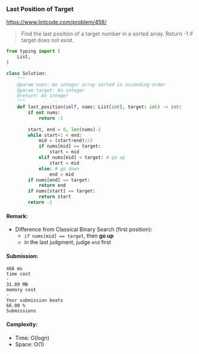 ### Last Position of Target
https://www.lintcode.com/problem/458/
>Find the last position of a target number in a sorted array. Return -1 if target does not exist.
```python
from typing import (
    List,
)

class Solution:
    """
    @param nums: An integer array sorted in ascending order
    @param target: An integer
    @return: An integer
    """
    def last_position(self, nums: List[int], target: int) -> int:
        if not nums:
            return -1
        
        start, end = 0, len(nums)-1
        while start+1 < end:
            mid = (start+end)//2
            if nums[mid] == target:
                start = mid
            elif nums[mid] < target: # go up
                start = mid
            else: # go down
                end = mid
        if nums[end] == target:
            return end
        if nums[start] == target:
            return start
        return -1
```
#### Remark:
- Difference from Classical Binary Search (first position):
  - `if nums[mid] == target`, then **go up**
  - in the last judgment, judge `end` first
#### Submission:
```
468 ms
time cost
·
31.89 MB
memory cost
·
Your submission beats
66.00 %
Submissions
```
#### Complexity:
- Time: O(logn)
- Space: O(1)
